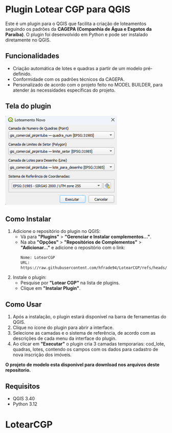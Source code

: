 # Plugin Lotear CGP para QGIS

Este é um plugin para o QGIS que facilita a criação de loteamentos seguindo os padrões da **CAGEPA (Companhia de Água e Esgotos da Paraíba)**. O plugin foi desenvolvido em Python e pode ser instalado diretamente no QGIS.

## Funcionalidades

- Criação automática de lotes e quadras a partir de um modelo pré-definido.
- Conformidade com os padrões técnicos da CAGEPA.
- Personalizado de acordo com o projeto feito no MODEL BUILDER, para atender às necessidades específicas do projeto.

## Tela do plugin

![Interface do Plugin Lotear CGP](images/tela-plugin.png)

## Como Instalar

1. Adicione o repositório do plugin no QGIS:
   - Vá para **"Plugins"** > **"Gerenciar e Instalar complementos..."**.
   - Na aba **"Opções"** > **"Repositórios de Complementos"** > **"Adicionar..."** e adicione o repositório com o link:
     ```
     Nome: LotearCGP
     URL: https://raw.githubusercontent.com/hfrade94/LotearCGP/refs/heads/main/plugins.xml
     ```
2. Instale o plugin:
   - Pesquise por **"Lotear CGP"** na lista de plugins.
   - Clique em **"Instalar Plugin"**.

## Como Usar

1. Após a instalação, o plugin estará disponível na barra de ferramentas do QGIS.
2. Clique no ícone do plugin para abrir a interface.
3. Selecione as camadas e o sistema de referência, de acordo com as descrições de cada menu da interface do plugin.
4. Ao clicar em **"Executar"** o plugin cria 3 camadas temporarias: cod_lote, quadras, lotes, contendo os campos com os dados para cadastro de nova inscrição dos imóveis.

**O projeto de modelo esta disponivel para download nos arquivos deste repositorio.**

## Requisitos

- QGIS 3.40
- Python 3.12
# LotearCGP
